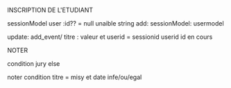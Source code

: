 INSCRIPTION DE L'ETUDIANT

sessionModel user :id?? = null           unaible string
add: sessionModel: usermodel


update: add_event/ 
            titre : valeur  et   userid = sessionid
            userid    id en cours



NOTER

condition
jury else 

noter 
 condition titre = misy et date infe/ou/egal


